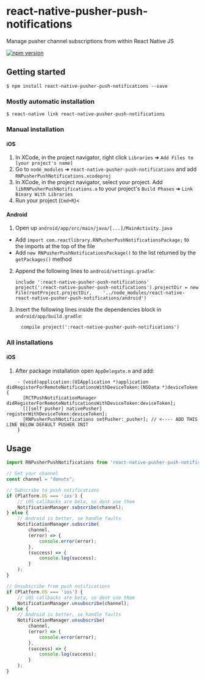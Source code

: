 # react-native-pusher-push-notifications
Manage pusher channel subscriptions from within React Native JS

[![npm version](https://badge.fury.io/js/react-native-pusher-push-notifications.svg)](https://badge.fury.io/js/react-native-pusher-push-notifications)

## Getting started

`$ npm install react-native-pusher-push-notifications --save`

### Mostly automatic installation

`$ react-native link react-native-pusher-push-notifications`

### Manual installation

#### iOS

1. In XCode, in the project navigator, right click `Libraries` ➜ `Add Files to [your project's name]`
2. Go to `node_modules` ➜ `react-native-pusher-push-notifications` and add `RNPusherPushNotifications.xcodeproj`
3. In XCode, in the project navigator, select your project. Add `libRNPusherPushNotifications.a` to your project's `Build Phases` ➜ `Link Binary With Libraries`
4. Run your project (`Cmd+R`)<

#### Android

1. Open up `android/app/src/main/java/[...]/MainActivity.java`
  - Add `import com.reactlibrary.RNPusherPushNotificationsPackage;` to the imports at the top of the file
  - Add `new RNPusherPushNotificationsPackage()` to the list returned by the `getPackages()` method
2. Append the following lines to `android/settings.gradle`:
  	```
  	include ':react-native-pusher-push-notifications'
  	project(':react-native-pusher-push-notifications').projectDir = new File(rootProject.projectDir, 	'../node_modules/react-native-react-native-pusher-push-notifications/android')
  	```
3. Insert the following lines inside the dependencies block in `android/app/build.gradle`:
  	```
      compile project(':react-native-pusher-push-notifications')
  	```

### All installations

#### iOS

1. After package installation open `AppDelegate.m` and add:
```aidl
    - (void)application:(UIApplication *)application didRegisterForRemoteNotificationsWithDeviceToken:(NSData *)deviceToken {
      [RCTPushNotificationManager didRegisterForRemoteNotificationsWithDeviceToken:deviceToken];
      [[[self pusher] nativePusher] registerWithDeviceToken:deviceToken];
      [RNPusherPushNotifications setPusher:_pusher]; // <---- ADD THIS LINE BELOW DEFAULT PUSHER INIT
    }
```

## Usage
```javascript
import RNPusherPushNotifications from 'react-native-pusher-push-notifications';

// Get your channel
const channel = "donuts";

// Subscribe to push notifications
if (Platform.OS === 'ios') {
    // iOS callbacks are beta, so dont use them
    NotificationManager.subscribe(channel);
} else {
    // Android is better, so handle faults
    NotificationManager.subscribe(
        channel,
        (error) => {
            console.error(error);
        },
        (success) => {
            console.log(success);
        }
    );
}

// Unsubscribe from push notifications
if (Platform.OS === 'ios') {
    // iOS callbacks are beta, so dont use them
    NotificationManager.unsubscribe(channel);
} else {
    // Android is better, so handle faults
    NotificationManager.unsubscribe(
        channel,
        (error) => {
            console.error(error);
        },
        (success) => {
            console.log(success);
        }
    );
}
```
  